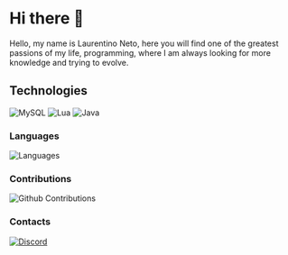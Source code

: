 # Hi there 👋

Hello, my name is Laurentino Neto, here you will find one of the greatest passions of my life, programming, where I am always looking for more knowledge and trying to evolve.

## Technologies

![MySQL](https://img.shields.io/badge/MySQL-00758f?style=for-the-badge&logo=mysql&logoColor=white)
![Lua](https://img.shields.io/badge/Lua-003545?style=for-the-badge&logo=lua&logoColor=white)
![Java](https://img.shields.io/badge/Java-31648c?style=for-the-badge&logo=java&logoColor=white)

### Languages

![Languages](https://github-readme-stats.vercel.app/api/top-langs/?username=codedzeuz&layout=compact&theme=dracula&hide_title=true&langs_count=10)

### Contributions

![Github Contributions](https://github-readme-stats.vercel.app/api?username=codedzeuz&theme=dracula&show_icons=true&hide_title=true&count_private=true)

### Contacts

[![Discord](https://img.shields.io/badge/Discord-7289DA?style=for-the-badge&logo=discord&logoColor=white)](https://discord.com/users/583919206957842438)
